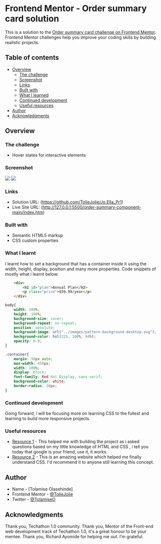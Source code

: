 # Frontend Mentor - Order summary card solution

This is a solution to the [Order summary card challenge on Frontend Mentor](https://www.frontendmentor.io/challenges/order-summary-component-QlPmajDUj).
Frontend Mentor challenges help you improve your coding skills by building realistic projects. 

## Table of contents

- [Overview](#overview)
  - [The challenge](#the-challenge)
  - [Screenshot](#screenshot)
  - [Links](#links)
  - [Built with](#built-with)
  - [What I learned](#what-i-learned)
  - [Continued development](#continued-development)
  - [Useful resources](#useful-resources)
- [Author](#author)
- [Acknowledgments](#acknowledgments)


## Overview

### The challenge

- Hover states for interactive elements

### Screenshot

![](/order-summary-component-main/Screenshots/Desktop%20view.png)
![](/order-summary-component-main/Screenshots/Mobile%20view.jpg)

### Links

- Solution URL: (https://github.com/TolieJolie/Jo.Ella_Pr1)
- Live Site URL: (http://127.0.0.1:5500/order-summary-component-main/index.htm)

### Built with

- Semantic HTML5 markup
- CSS custom properties


### What I learnt
I learnt how to set a background that has a container inside it using the width, height, display, position and many more properties.
Code snippets of mostly what i learnt below:

```html
    <div>
        <h2 id="plan">Annual Plan</h2>
        <p class="price">$59.99/year</p>
    </div>
```
```css
body{
    width: 100%;
    height: 100%;
    background-size: cover;
    background-repeat: no-repeat;
    position: absolute;
    background-image: url("../images/pattern-background-desktop.svg");
    background-color: hsl(225, 100%, 94%);
    opacity: 0.9;
}

.container{
    margin: 50px auto;
    max-width: 450px;
    width: 100%;
    display: block;
    font-family: Red Hat Display, sans-serif;
    background-color: white;
    border-radius: 20px;
}
```

### Continued development

Going forward, i will be focusing more on learning CSS to the fullest and learning to build more responsive projects.

### Useful resources

- [Resource 1](https://www.google.com) - This helped me with building the project as i asked questions based on my little knowledge of HTML and CSS , i tell you today that google is your friend, use it, it works.
- [Resource 2](https://www.w3schools.com) - This is an amazing website which helped me finally understand CSS. I'd recommend it to anyone still learning this concept.

## Author

- Name - [Tolamise Olasehinde]
- Frontend Mentor - [@TolieJolie](https://www.frontendmentor.io/profile/TolieJolie)
- Twitter - [@TolamiseO](https://www.twitter.com/TolamiseO)


## Acknowledgments
Thank you, Techathon 1.0 community.
Thank you, Mentor of the Front-end web development track of Techathon 1.0, it's a great honour to be your mentee.
Thank you, Richard Ayomide for helping me out.
I'm grateful.
